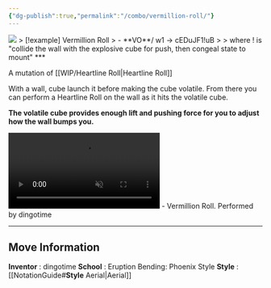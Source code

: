 ```yaml
---
{"dg-publish":true,"permalink":"/combo/vermillion-roll/"}
---
```



<img src= "https://files.catbox.moe/cknj9s.png">
> [!example] Vermillion Roll
> -  **VO**/ w1 -> cEDuJF1!uB
>
> where ! is "collide the wall with the explosive cube for push, then congeal state to mount"
***

A mutation of [[WIP/Heartline Roll\|Heartline Roll]]

With a wall, cube launch it before making the cube volatile. From there you can perform a Heartline Roll on the wall as it hits the volatile cube.

**The volatile cube provides enough lift and pushing force for you to adjust how the wall bumps you.**

<video controls loop autoplay muted>  
  <source src="https://files.catbox.moe/9y7i5j.mp4" type="video/mp4">  
  Your browser does not support the video tag.  
</video>
 - Vermillion Roll. Performed by dingotime
 
***

## Move Information
**Inventor** : dingotime
**School** : Eruption Bending: Phoenix Style
**Style** : [[NotationGuide#**Style** Aerial\|Aerial]]

